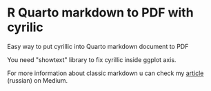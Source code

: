 # R Quarto markdown to PDF with cyrilic
Easy way to put cyrillic into Quarto markdown document to PDF

You need "showtext" library to fix cyrillic inside ggplot axis.

For more information about classic markdown u can check my <a href = "https://medium.com/@ayothetan/%D0%BA%D0%B0%D0%BA-%D1%80%D0%B5%D0%BD%D0%B4%D0%B5%D1%80%D0%B8%D1%82%D1%8C-markdown-%D0%B2-pdf-%D0%B5%D1%81%D0%BB%D0%B8-%D1%82%D1%8B-%D1%80%D1%83%D1%81%D1%81%D0%BA%D0%B8%D0%B9-%D0%B8-%D0%BD%D0%B5-%D1%82%D0%BE%D0%BB%D1%8C%D0%BA%D0%BE-39b4c7248437">article</a> (russian) on Medium.
